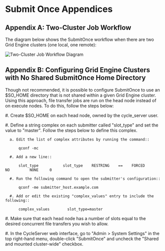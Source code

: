 # Submit Once Appendices

## Appendix A: Two-Cluster Job Workflow

The diagram below shows the SubmitOnce workflow when there are two Grid Engine clusters (one local, one remote):

![Two-Cluster Job Workflow Diagram](~/images/two_gecluster_workflow.png)

## Appendix B: Configuring Grid Engine Clusters with No Shared SubmitOnce Home Directory

Though not recommended, it is possible to configure SubmitOnce to use an $SO_HOME directory that is not shared within a given Grid Engine cluster. Using this approach, file transfer jobs are run on the head node instead of on execute nodes. To do this, follow the steps below:

  #. Create $SO_HOME on each head node, owned by the cycle_server user.

  #. Define a string complex on each submitter called "slot_type" and set the value to "master". Follow the steps below to define this complex.

      a. Edit the list of complex attributes by running the command::

          qconf -mc

      #. Add a new line::

          slot_type           slot_type    RESTRING    ==    FORCED      NO         NONE     0

      #. Run the following command to open the submitter's configuration::

          qconf -me submitter_host.example.com

      #. Add or edit the existing "complex_values" entry to include the following::

          complex_values        slot_type=master

  #. Make sure that each head node has a number of slots equal to the desired concurrent file transfers you wish to allow.

  #. In the CycleServer web interface, go to "Admin > System Settings" in the top right-hand menu, double-click "SubmitOnce" and uncheck the "Shared and mounted cluster-wide" checkbox.
